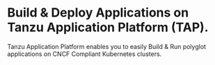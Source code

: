 
# Build & Deploy Applications on Tanzu Application Platform (TAP).

Tanzu Application Platform enables you to easily Build & Run polyglot applications on CNCF Compliant Kubernetes clusters.



